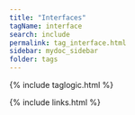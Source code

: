 ```yaml
---
title: "Interfaces"
tagName: interface
search: include
permalink: tag_interface.html
sidebar: mydoc_sidebar
folder: tags
---
```

{% include taglogic.html %}

{% include links.html %}

